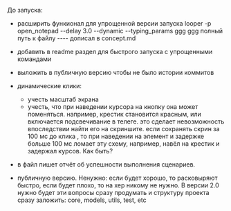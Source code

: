 До запуска:
- расширить функионал для упрощенной версии запуска looper -p open_notepad --delay 3.0 --dynamic --typing_params ggg ggg полный путь к файлу ---- дописал в concept.md
- добавить в readme раздел для быстрого запуска с упрощенными командами
- выложить в публичную версию чтобы не было истории коммитов


- динамические клики: 
    - учесть масштаб экрана
    - учесть, что при наведении курсора на кнопку она может поменяться. например, крестик становится красным, или включается подсвечивание в телеге.
    это сделает невозможность впоследствии найти его на скриншите. если сохранять скрин за 100 мс до клика , 
    то при наведении на элемент и задержке больше 100 мс ломает эту схему, например, навёл на крестик и задержал курсов. Как быть?
- в файл пишет отчёт об успешности выполнения сценариев.
- публичную версию. Ненужно: если будет хорошо, то расковыряют быстро, если будет плохо, то на хер никому не нужно. В версии 2.0 нужно будет эти вопросы сразу продумать и структуру проекта сразу заложить: core, models, utils, test, etc